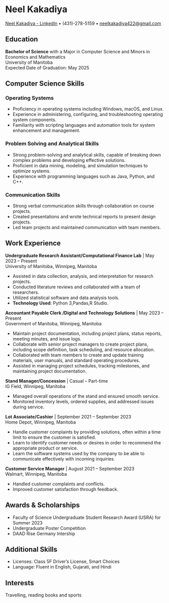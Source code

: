 # Neel Kakadiya

[Neel Kakadiya - LinkedIn](https://www.linkedin.com/in/neel-kakadiya-1a797a200)
• (431)-278-5159 • neelkakadiya422@gmail.com

## Education
**Bachelor of Science** with a Major in Computer Science and Minors in Economics and Mathematics  
University of Manitoba  
Expected Date of Graduation: May 2025

## Computer Science Skills
### Operating Systems
- Proficiency in operating systems including Windows, macOS, and Linux.
- Experience in administering, configuring, and troubleshooting operating system components.
- Familiarity with scripting languages and automation tools for system enhancement and management.

### Problem Solving and Analytical Skills
- Strong problem-solving and analytical skills, capable of breaking down complex problems and developing effective solutions.
- Proficient in data mining, modeling, and simulation techniques to optimize systems.
- Experience with programming languages such as Java, Python, and C++.

### Communication Skills
- Strong verbal communication skills through collaboration on course projects.
- Created presentations and wrote technical reports to present design projects.
- Led team projects and maintained communication with team members.

## Work Experience
**Undergraduate Research Assistant/Computational Finance Lab** | May 2023 – Present  
University of Manitoba, Winnipeg, Manitoba  
- Assisted in data collection, analysis, and interpretation for research projects.
- Conducted literature reviews and collaborated with a team of researchers.
- Utilized statistical software and data analysis tools.
- **Technology Used**: Python 3,Pandas,R Studio.

**Accountant Payable Clerk /Digital and Technology Solutions** | May 2023 – Present  
Government of Manitoba, Winnipeg, Manitoba  
- Maintain project documentation, including project plans, status reports, meeting minutes, and issue logs.
- Collaborate with senior project managers to create project plans, including scope definition, task scheduling, and resource allocation.
- Collaborated with team members to create and update training materials, user manuals, and standard operating procedures.
- Assisted in managing project schedules, tracking milestones, and maintaining project documentation.


**Stand Manager/Concession** | Casual – Part-time  
IG Field, Winnipeg, Manitoba  
- Managed overall operations of the stand and ensured smooth service.
- Monitored inventory levels, ordered supplies, and addressed issues during service.

**Lot Associate/Cashier** | September 2021 – September 2023  
Home Depot, Winnipeg, Manitoba  
- Handle customer complaints by providing solutions, often within a time limit to ensure the customer is satisfied.
- Learn to identify customer needs or desires in order to recommend the appropriate product or service.
- Learn the software systems used by the company to be able to communicate effectively with incoming inquiries.


**Customer Service Manager** | August 2021 – September 2023  
Walmart, Winnipeg, Manitoba  
- Handled customer complaints and conflicts.
- Improved customer satisfaction through feedback.

## Awards & Scholarships
- Faculty of Science Undergraduate Student Research Award (USRA) for Summer 2023
- Undergraduate Poster Competition
- DAAD Rise Germany Intership
## Additional Skills
- Licenses: Class 5F Driver’s License, Smart Choices
- Language: Fluent in English, Gujarati, and Hindi

## Interests
Travelling, reading books and sports

